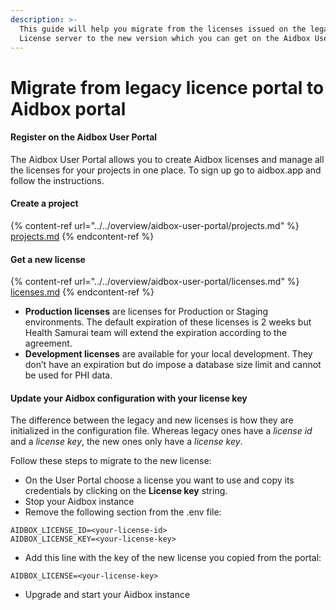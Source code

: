 ```yaml
---
description: >-
  This guide will help you migrate from the licenses issued on the legacy
  License server to the new version which you can get on the Aidbox User Portal.
---
```


# Migrate from legacy licence portal to Aidbox portal

#### Register on the Aidbox User Portal

The Aidbox User Portal allows you to create Aidbox licenses and manage all the licenses for your projects in one place. To sign up go to aidbox.app and follow the instructions.

#### Create a project

{% content-ref url="../../overview/aidbox-user-portal/projects.md" %}
[projects.md](../../overview/aidbox-user-portal/projects.md)
{% endcontent-ref %}

#### Get a new license

{% content-ref url="../../overview/aidbox-user-portal/licenses.md" %}
[licenses.md](../../overview/aidbox-user-portal/licenses.md)
{% endcontent-ref %}

* **Production licenses** are licenses for Production or Staging environments. The default expiration of these licenses is 2 weeks but Health Samurai team will extend the expiration according to the agreement.
* **Development licenses** are available for your local development. They don’t have an expiration but do impose a database size limit and cannot be used for PHI data.&#x20;

#### Update your Aidbox configuration with your license key

The difference between the legacy and new licenses is how they are initialized in the configuration file. Whereas legacy ones have a _license id_ and a _license key_, the new ones only have a _license key_.

Follow these steps to migrate to the new license:

* On the User Portal choose a license you want to use and copy its credentials by clicking on the **License key** string.
* Stop your Aidbox instance
* Remove the following section from the .env file:

```shell
AIDBOX_LICENSE_ID=<your-license-id>
AIDBOX_LICENSE_KEY=<your-license-key>
```

* Add this line with the key of the new license you copied from the portal:

```shell
AIDBOX_LICENSE=<your-license-key>
```

* Upgrade and start your Aidbox instance

